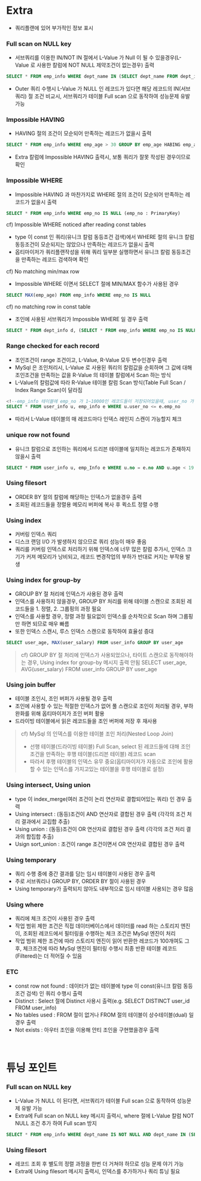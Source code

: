 # Extra
* 쿼리플랜에 있어 부가적인 정보 표시

### Full scan on NULL key
* 서브쿼리를 이용한 IN/NOT IN 절에서 L-Value 가 Null 이 될 수 있을경우(L-Value 로 사용한 칼럼에 NOT NULL 제약조건이 없는경우) 출력
```sql
SELECT * FROM emp_info WHERE dept_name IN (SELECT dept_name FROM dept_info WHERE dept_role='BE')
```
* Outer 쿼리 수행시 L-Value 가 NULL 인 레코드가 있다면 해당 레코드의 IN(서브쿼리) 절 조건 비교시, 서브쿼리가 테이블 Full scan 으로 동작하여 성능문제 유발 가능

### Impossible HAVING
* HAVING 절의 조건이 모순되어 만족하는 레코드가 없을시 출력
```sql
SELECT * FROM emp_info WHERE emp_age > 30 GROUP BY emp_age HABING emp_age < 30 
```
* Extra 칼럼에 Impossible HAVING 출력시, 보통 쿼리가 잘못 작성된 경우이므로 확인 

### Impossible WHERE
* Impossible HAVING 과 마찬가지로 WHERE 절의 조건이 모순되어 만족하는 레코드가 없을시 출력
```sql
SELECT * FROM emp_info WHERE emp_no IS NULL (emp_no : PrimaryKey)
```

cf) Impossible WHERE noticed after reading const tables
* type 이 const 인 쿼리(유니크 칼럼 동등조건 검색)에서 WHERE 절의 유니크 칼럼 동등조건이 모순되지는 않았으나 만족하는 레코드가 없을시 출력 
* 옵티마이저가 쿼리플랜작성을 위해 쿼리 일부분 실행하면서 유니크 칼럼 동등조건을 만족하는 레코드 검색하며 확인 

cf) No matching min/max row
* Impossible WHERE 이면서 SELECT 절에 MIN/MAX 함수가 사용된 경우
```sql
SELECT MAX(emp_age) FROM emp_info WHERE emp_no IS NULL 
```

cf) no matching row in const table
* 조인에 사용된 서브쿼리가 Impossible WHERE 일 경우 출력
```sql
SELECT * FROM dept_info d, (SELECT * FROM emp_info WHERE emp_no IS NULL) e WHERE d.dept_name = e.dept_name
```

### Range checked for each record
* 조인조건이 range 조건이고, L-Value, R-Value 모두 변수인경우 출력
* MySql 은 조인처리시, L-Value 로 사용된 쿼리의 칼럼값을 순회하며 그 값에 대해 조인조건을 만족하는 값을 R-Value 의 테이블 칼럼에서 Scan 하는 방식
* L-Value의 칼럼값에 따라 R-Value 테이블 칼럼 Scan 방식(Table Full Scan / Index Range Scan)이 달라짐
```sql
<!--emp_info 테이블에 emp_no 가 1~10000인 레코드들이 저장되어있을때, user_no 가 0 일경우 테이블 풀 스캔, 9999 일경우 인덱스 레인지 스캔으로 동작 -->
SELECT * FROM user_info u, emp_info e WHERE u.user_no <= e.emp_no
```
* 따라서 L-Value 테이블의 매 레코드마다 인덱스 레인지 스캔이 가능할지 체크

### unique row not found
* 유니크 칼럼으로 조인하는 쿼리에서 드리븐 테이블에 일치하는 레코드가 존재하지 않을시 출력
```sql
SELECT * FROM user_info u, emp_Info e WHERE u.no = e.no AND u.age < 19 (19세 이하인 employee 가 없음)
```

### Using filesort
* ORDER BY 절의 칼럼에 해당하는 인덱스가 없을경우 출력
* 조회된 레코드들을 정렬용 메모리 버퍼에 복사 후 퀵소트 정렬 수행

### Using index
* 커버링 인덱스 쿼리
* 디스크 랜덤 I/O 가 발생하지 않으므로 쿼리 성능이 매우 좋음
* 쿼리를 커버링 인덱스로 처리하기 위해 인덱스에 너무 많은 칼럼 추가시, 인덱스 크기가 커져 메모리가 낭비되고, 레코드 변경작업의 부하가 반대로 커지는 부작용 발생 

### Using index for group-by
* GROUP BY 절 처리에 인덱스가 사용된 경우 출력
* 인덱스를 사용하지 않을경우, GROUP BY 처리를 위해 테이블 스캔으로 조회된 레코드들을 1. 정렬, 2. 그룹핑의 과정 필요
* 인덱스를 사용할 경우, 정렬 과정 필요없이 인덱스를 순차적으로 Scan 하며 그룹핑만 하면 되므로 매우 빠름
* 또한 인덱스 스캔시, 루스 인덱스 스캔으로 동작하여 효율성 증대
```sql
SELECT user_age, MAX(user_salary) FROM user_info GROUP BY user_age
```
> cf) GROUP BY 절 처리에 인덱스가 사용되었으나, 타이트 스캔으로 동작해야하는 경우, Using index for group-by 메시지 출력 안됨
> SELECT user_age, AVG(user_salary) FROM user_info GROUP BY user_age 

### Using join buffer
* 테이블 조인시, 조인 버퍼가 사용될 경우 출력
* 조인에 사용할 수 있는 적절한 인덱스가 없어 풀 스캔으로 조인이 처리될 경우, 부하 완화를 위해 옵티마이저가 조인 버퍼 활용
* 드라이빙 테이블에서 읽은 레코드들을 조인 버퍼에 저장 후 재사용

> cf) MySql 의 인덱스를 이용한 테이블 조인 처리(Nested Loop Join)
> * 선행 테이블(드라이빙 테이블) Full Scan, select 된 레코드들에 대해 조인조건을 만족하는 후행 테이블(드리븐 테이블) 레코드 scan
> * 따라서 후행 테이블의 인덱스 유무 중요(옵티마이저가 자동으로 조인에 활용할 수 있는 인덱스를 가지고있는 테이블을 후행 테이블로 설정)

### Using intersect, Using union
* type 이 index_merge(여러 조건이 논리 연산자로 결합되어있는 쿼리) 인 경우 출력
* Using intersect : (동등)조건이 AND 연산자로 결합된 경우 출력 (각각의 조건 처리 결과에서 교집합 추출)
* Using union : (동등)조건이 OR 연산자로 결합된 경우 출력 (각각의 조건 처리 결과의 합집합 추출)
* Usign sort_union : 조건이 range 조건이면서 OR 연산자로 결합된 경우 출력

### Using temporary
* 쿼리 수행 중에 중간 결과를 담는 임시 테이블이 사용된 경우 출력
* 주로 서브쿼리나 GROUP BY, ORDER BY 절이 사용된 경우
* Using temporary가 출력되지 않아도 내부적으로 임시 테이블 사용되는 경우 많음

### Using where
* 쿼리에 체크 조건이 사용된 경우 출력
* 작업 범위 제한 조건은 직접 데이터베이스에서 데이터를 read 하는 스토리지 엔진이, 조회된 레코드에서 필터링을 수행하는 체크 조건은 MySql 엔진이 처리
* 작업 범위 제한 조건에 따라 스토리지 엔진이 읽어 반환한 레코드가 100개여도 그 후, 체크조건에 따라 MySql 엔진이 필터링 수행시 최종 반환 테이블 레코드(Filtered)는 더 적어질 수 있음

### ETC
* const row not found : 데이터가 없는 테이블에 type 이 const(유니크 칼럼 동등조건 검색) 인 쿼리 수행시 출력
* Distinct : Select 절에 Distinct 사용시 출력(e.g. SELECT DISTINCT user_id FROM user_info)
* No tables used : FROM 절이 없거나 FROM 절의 테이블이 상수테이블(dual) 일 경우 출력
* Not exists : 아우터 조인을 이용해 안티 조인을 구현했을경우 출력

<br>

# 튜닝 포인트
### Full scan on NULL key
* L-Value 가 NULL  이 된다면, 서브쿼리가 테이블 Full scan 으로 동작하여 성능문제 유발 가능
* Extra에 Full scan on NULL key 메시지 출력시, where 절에 L-Value 칼럼 NOT NULL 조건 추가 하여 Full scan 방지
```sql
SELECT * FROM emp_info WHERE dept_name IS NOT NULL AND dept_name IN (SELECT dept_name FROM dept_info WHERE dept_role='BE')
``` 

### Using filesort
* 레코드 조회 후 별도의 정렬 과정을 한번 더 거쳐야 하므로 성능 문제 야기 가능
* Extra에 Using filesort 메시지 출력시, 인덱스를 추가하거나 쿼리 튜닝 필요